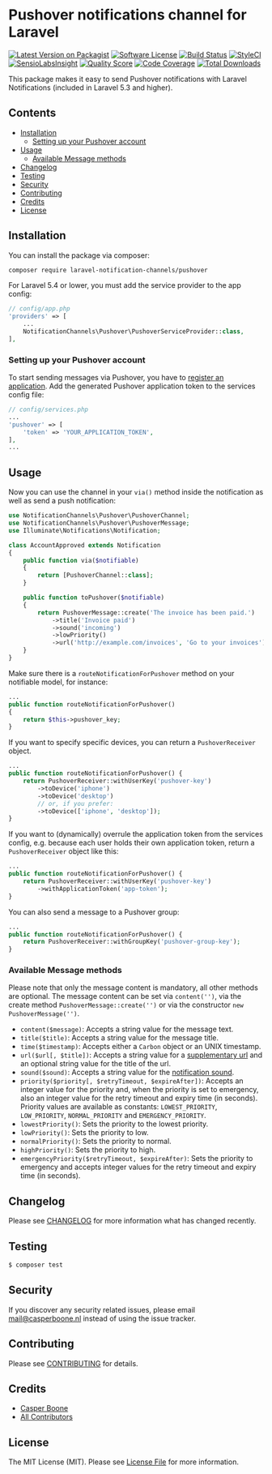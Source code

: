 # Pushover notifications channel for Laravel

[![Latest Version on Packagist](https://img.shields.io/packagist/v/laravel-notification-channels/pushover.svg?style=flat-square)](https://packagist.org/packages/laravel-notification-channels/pushover)
[![Software License](https://img.shields.io/badge/license-MIT-brightgreen.svg?style=flat-square)](LICENSE.md)
[![Build Status](https://img.shields.io/travis/laravel-notification-channels/pushover/master.svg?style=flat-square)](https://travis-ci.org/laravel-notification-channels/pushover)
[![StyleCI](https://styleci.io/repos/65543497/shield)](https://styleci.io/repos/65543497)
[![SensioLabsInsight](https://img.shields.io/sensiolabs/i/811b5272-2311-4c3b-a445-997bbab7d66d.svg?style=flat-square)](https://insight.sensiolabs.com/projects/811b5272-2311-4c3b-a445-997bbab7d66d)
[![Quality Score](https://img.shields.io/scrutinizer/g/laravel-notification-channels/pushover.svg?style=flat-square)](https://scrutinizer-ci.com/g/laravel-notification-channels/pushover)
[![Code Coverage](https://img.shields.io/scrutinizer/coverage/g/laravel-notification-channels/pushover/master.svg?style=flat-square)](https://scrutinizer-ci.com/g/laravel-notification-channels/pushover/?branch=master)
[![Total Downloads](https://img.shields.io/packagist/dt/laravel-notification-channels/pushover.svg?style=flat-square)](https://packagist.org/packages/laravel-notification-channels/pushover)

This package makes it easy to send Pushover notifications with Laravel Notifications (included in Laravel 5.3 and higher).

## Contents

- [Installation](#installation)
	- [Setting up your Pushover account](#setting-up-your-pushover-account)
- [Usage](#usage)
	- [Available Message methods](#available-message-methods)
- [Changelog](#changelog)
- [Testing](#testing)
- [Security](#security)
- [Contributing](#contributing)
- [Credits](#credits)
- [License](#license)

## Installation

You can install the package via composer:

``` bash
composer require laravel-notification-channels/pushover
```

For Laravel 5.4 or lower, you must add the service provider to the app config:

```php
// config/app.php
'providers' => [
    ...
    NotificationChannels\Pushover\PushoverServiceProvider::class,
],
```

### Setting up your Pushover account

To start sending messages via Pushover, you have to [register an application](https://pushover.net/apps/build).
Add the generated Pushover application token to the services config file:
```php
// config/services.php
...
'pushover' => [
    'token' => 'YOUR_APPLICATION_TOKEN',
],
...
```

## Usage

Now you can use the channel in your `via()` method inside the notification as well as send a push notification:

``` php
use NotificationChannels\Pushover\PushoverChannel;
use NotificationChannels\Pushover\PushoverMessage;
use Illuminate\Notifications\Notification;

class AccountApproved extends Notification
{
    public function via($notifiable)
    {
        return [PushoverChannel::class];
    }

    public function toPushover($notifiable)
    {
        return PushoverMessage::create('The invoice has been paid.')
            ->title('Invoice paid')
            ->sound('incoming')
            ->lowPriority()
            ->url('http://example.com/invoices', 'Go to your invoices');
    }
}
```

Make sure there is a `routeNotificationForPushover` method on your notifiable model, for instance:
``` php
...
public function routeNotificationForPushover()
{
    return $this->pushover_key;
}
```

If you want to specify specific devices, you can return a `PushoverReceiver` object.
```php
...
public function routeNotificationForPushover() {
    return PushoverReceiver::withUserKey('pushover-key')
        ->toDevice('iphone')
        ->toDevice('desktop')
        // or, if you prefer:
        ->toDevice(['iphone', 'desktop']);
}
```

If you want to (dynamically) overrule the application token from the services config, e.g. because each user holds their own application token, return a `PushoverReceiver` object like this:
```php
...
public function routeNotificationForPushover() {
    return PushoverReceiver::withUserKey('pushover-key')
        ->withApplicationToken('app-token');
}
```

You can also send a message to a Pushover group:
```php
...
public function routeNotificationForPushover() {
    return PushoverReceiver::withGroupKey('pushover-group-key');
}
```

### Available Message methods
Please note that only the message content is mandatory, all other methods are optional. The message content can be set via `content('')`, via the create method `PushoverMessage::create('')` or via the constructor `new PushoverMessage('')`.

- `content($message)`: Accepts a string value for the message text.
- `title($title)`: Accepts a string value for the message title.
- `time($timestamp)`: Accepts either a `Carbon` object or an UNIX timestamp.
- `url($url[, $title])`: Accepts a string value for a [supplementary url](https://pushover.net/api#urls) and an optional string value for the title of the url.
- `sound($sound)`: Accepts a string value for the [notification sound](https://pushover.net/api#sounds).
- `priority($priority[, $retryTimeout, $expireAfter])`: Accepts an integer value for the priority and, when the priority is set to emergency, also an integer value for the retry timeout and expiry time (in seconds). Priority values are available as constants: `LOWEST_PRIORITY`, `LOW_PRIORITY`, `NORMAL_PRIORITY` and `EMERGENCY_PRIORITY`.
- `lowestPriority()`: Sets the priority to the lowest priority.
- `lowPriority()`: Sets the priority to low.
- `normalPriority()`: Sets the priority to normal.
- `highPriority()`: Sets the priority to high.
- `emergencyPriority($retryTimeout, $expireAfter)`: Sets the priority to emergency and accepts integer values for the retry timeout and expiry time (in seconds).


## Changelog

Please see [CHANGELOG](CHANGELOG.md) for more information what has changed recently.

## Testing
    
``` bash
$ composer test
```

## Security

If you discover any security related issues, please email mail@casperboone.nl instead of using the issue tracker.

## Contributing

Please see [CONTRIBUTING](CONTRIBUTING.md) for details.

## Credits

- [Casper Boone](https://github.com/casperboone)
- [All Contributors](../../contributors)

## License

The MIT License (MIT). Please see [License File](LICENSE.md) for more information.
